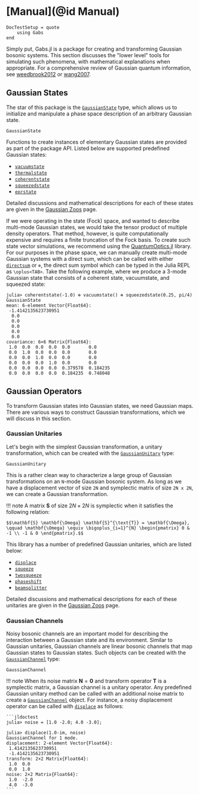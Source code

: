 # [Manual](@id Manual)

```@meta
DocTestSetup = quote
    using Gabs
end
```

Simply put, Gabs.jl is a package for creating and transforming Gaussian bosonic systems. This section discusses the "lower level" tools for simulating such phenomena, with
mathematical explanations when appropriate. For a comprehensive review of Gaussian
quantum information, see [weedbrook2012](@cite) or [wang2007](@cite).

## Gaussian States

The star of this package is the [`GaussianState`](@ref) type, which allows us to initialize
and manipulate a phase space description of an arbitrary Gaussian state.

```@docs; canonical = false
GaussianState
```

Functions to create instances of elementary Gaussian states are provided as part of the package API. 
Listed below are supported predefined Gaussian states:

- [`vacuumstate`](@ref)
- [`thermalstate`](@ref)
- [`coherentstate`](@ref)
- [`squeezedstate`](@ref)
- [`eprstate`](@ref)

Detailed discussions and mathematical descriptions for each of these states are given in the
[Gaussian Zoos](@ref) page.

If we were operating in the state (Fock) space, and wanted to describe multi-mode Gaussian states,
we would take the tensor product of multiple density operators. That method, however,
is quite computationally expensive and requires a finite truncation of the Fock basis. To create
such state vector simulations, we recommend using the [QuantumOptics.jl](https://github.com/qojulia/QuantumOptics.jl) library. For our purposes in the phase space, we can manually create multi-mode Gaussian systems with a direct sum, which can be called with either [`directsum`](@ref) or `⊕`, the direct sum symbol
which can be typed in the Julia REPL as `\oplus<TAB>`. Take the following example, where we
produce a 3-mode Gaussian state that consists of a coherent state, vacuumstate, and squeezed state:

```jldoctest
julia> coherentstate(-1.0) ⊕ vacuumstate() ⊕ squeezedstate(0.25, pi/4)
GaussianState
mean: 6-element Vector{Float64}:
 -1.4142135623730951
  0.0
  0.0
  0.0
  0.0
  0.0
covariance: 6×6 Matrix{Float64}:
 1.0  0.0  0.0  0.0  0.0       0.0
 0.0  1.0  0.0  0.0  0.0       0.0
 0.0  0.0  1.0  0.0  0.0       0.0
 0.0  0.0  0.0  1.0  0.0       0.0
 0.0  0.0  0.0  0.0  0.379578  0.184235
 0.0  0.0  0.0  0.0  0.184235  0.748048
```

## Gaussian Operators

To transform Gaussian states into Gaussian states, we need Gaussian maps. There are various ways to construct Gaussian transformations, which we will discuss in this section.

### Gaussian Unitaries

Let's begin with the simplest Gaussian transformation, a unitary transformation, which can be created with the [`GaussianUnitary`](@ref) type:

```@docs; canonical = false
GaussianUnitary
```

This is a rather clean way to characterize a large group of Gaussian transformations on
an `N`-mode Gaussian bosonic system. As long as we have a displacement vector of size `2N` and symplectic matrix of size `2N x 2N`, we can create a Gaussian transformation. 

!!! note
    A matrix $\mathbf{S}$ of size $2N\times 2N$ is symplectic when it satisfies the following relation:

    
    $$\mathbf{S} \mathbf{\Omega} \mathbf{S}^{\text{T}} = \mathbf{\Omega}, \qquad \mathbf{\Omega} \equiv \bigoplus_{i=1}^{N} \begin{pmatrix} 0 & -1 \\ -1 & 0 \end{pmatrix}.$$

This library has a number of predefined Gaussian unitaries, which are listed below:

- [`displace`](@ref)
- [`squeeze`](@ref)
- [`twosqueeze`](@ref)
- [`phaseshift`](@ref)
- [`beamsplitter`](@ref)
  
Detailed discussions and mathematical descriptions for each of these unitaries are given in the [Gaussian Zoos](@ref) page.

### Gaussian Channels

Noisy bosonic channels are an important model for describing the interaction between a Gaussian state and its environment. Similar to Gaussian unitaries, Gaussian channels are linear bosonic channels that map Gaussian states to Gaussian states. Such objects can be created with the [`GaussianChannel`](@ref) type:

```@docs; canonical = false
GaussianChannel
```

!!! note
    When its noise matrix $\mathbf{N} = \mathbf{0}$ and transform operator $\mathbf{T}$ is a symplectic matrix, a Gaussian channel is a unitary operator. Any predefined Gaussian unitary
    method can be called with an additional noise matrix to create a [`GaussianChannel`](@ref) object. For instance, a noisy displacement operator can be called with [`displace`](@ref) as follows:

    ```jldoctest
    julia> noise = [1.0 -2.0; 4.0 -3.0];

    julia> displace(1.0-im, noise)
    GaussianChannel for 1 mode.
    displacement: 2-element Vector{Float64}:
     1.4142135623730951
     -1.4142135623730951
    transform: 2×2 Matrix{Float64}:
     1.0  0.0
     0.0  1.0
    noise: 2×2 Matrix{Float64}:
     1.0  -2.0
     4.0  -3.0
    ```
